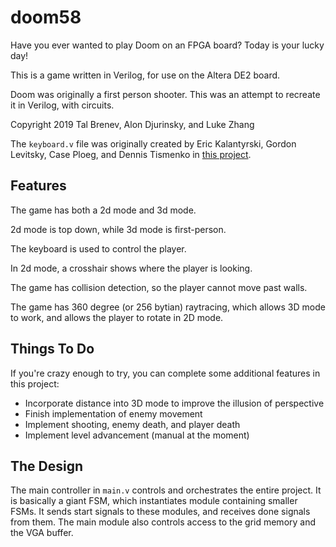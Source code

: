 # doom58

Have you ever wanted to play Doom on an FPGA board?
Today is your lucky day!

This is a game written in Verilog, for use on the Altera DE2 board.

Doom was originally a first person shooter. This was an attempt to recreate it
in Verilog, with circuits.

Copyright 2019 Tal Brenev, Alon Djurinsky, and Luke Zhang

The `keyboard.v` file was originally created by Eric Kalantyrski, Gordon
Levitsky, Case Ploeg, and Dennis Tismenko in [this project](https://github.com/gordielsky/snake).

## Features

The game has both a 2d mode and 3d mode.

2d mode is top down, while 3d mode is first-person.

The keyboard is used to control the player.

In 2d mode, a crosshair shows where the player is looking.

The game has collision detection, so the player cannot move past walls.

The game has 360 degree (or 256 bytian) raytracing, which allows 3D mode to work,
and allows the player to rotate in 2D mode.

## Things To Do

If you're crazy enough to try, you can complete some additional features in this project:
- Incorporate distance into 3D mode to improve the illusion of perspective
- Finish implementation of enemy movement
- Implement shooting, enemy death, and player death
- Implement level advancement (manual at the moment)

## The Design

The main controller in `main.v` controls and orchestrates the entire project.
It is basically a giant FSM, which instantiates module containing smaller FSMs.
It sends start signals to these modules, and receives done signals from them.
The main module also controls access to the grid memory and the VGA buffer.
